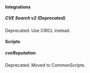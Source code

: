 
#### Integrations

##### CVE Search v2 (Deprecated)

Deprecated. Use CIRCL instead.

#### Scripts

##### cveReputation

Deprecated. Moved to CommonScripts.
